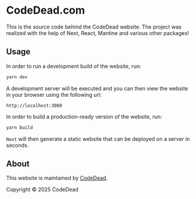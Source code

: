 # CodeDead.com

This is the source code behind the CodeDead website.
The project was realized with the help of Next, React, Mantine and various other packages!

## Usage

In order to run a development build of the website, run:

```Bash
yarn dev
```

A development server will be executed and you can then view the website in your browser using the following url:

`http://localhost:3000`

In order to build a production-ready version of the website, run:

```Bash
yarn build
```

`Next` will then generate a static website that can be deployed on a server in seconds.

## About

This website is maintained by [CodeDead](https://codedead.com).

Copyright © 2025 CodeDead
